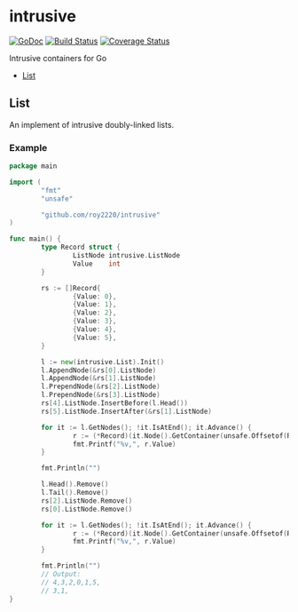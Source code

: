 # intrusive

[![GoDoc](https://godoc.org/github.com/roy2220/intrusive?status.svg)](https://godoc.org/github.com/roy2220/intrusive) [![Build Status](https://travis-ci.com/roy2220/intrusive.svg?branch=master)](https://travis-ci.com/roy2220/intrusive) [![Coverage Status](https://codecov.io/gh/roy2220/intrusive/branch/master/graph/badge.svg)](https://codecov.io/gh/roy2220/intrusive)

Intrusive containers for Go

- [List](#list)

## List

An implement of intrusive doubly-linked lists.

### Example

```go
package main

import (
        "fmt"
        "unsafe"

        "github.com/roy2220/intrusive"
)

func main() {
        type Record struct {
                ListNode intrusive.ListNode
                Value    int
        }

        rs := []Record{
                {Value: 0},
                {Value: 1},
                {Value: 2},
                {Value: 3},
                {Value: 4},
                {Value: 5},
        }

        l := new(intrusive.List).Init()
        l.AppendNode(&rs[0].ListNode)
        l.AppendNode(&rs[1].ListNode)
        l.PrependNode(&rs[2].ListNode)
        l.PrependNode(&rs[3].ListNode)
        rs[4].ListNode.InsertBefore(l.Head())
        rs[5].ListNode.InsertAfter(&rs[1].ListNode)

        for it := l.GetNodes(); !it.IsAtEnd(); it.Advance() {
                r := (*Record)(it.Node().GetContainer(unsafe.Offsetof(Record{}.ListNode)))
                fmt.Printf("%v,", r.Value)
        }

        fmt.Println("")

        l.Head().Remove()
        l.Tail().Remove()
        rs[2].ListNode.Remove()
        rs[0].ListNode.Remove()

        for it := l.GetNodes(); !it.IsAtEnd(); it.Advance() {
                r := (*Record)(it.Node().GetContainer(unsafe.Offsetof(Record{}.ListNode)))
                fmt.Printf("%v,", r.Value)
        }

        fmt.Println("")
        // Output:
        // 4,3,2,0,1,5,
        // 3,1,
}
```
